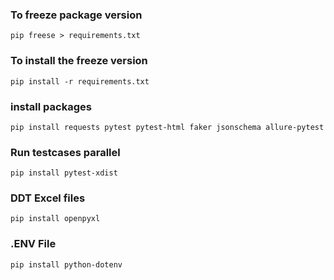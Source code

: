 ### To freeze package version
``pip freese > requirements.txt``

### To install the freeze version
``pip install -r requirements.txt``

### install packages
``pip install requests pytest pytest-html faker jsonschema allure-pytest``

### Run testcases parallel
``pip install pytest-xdist``

### DDT Excel files
``pip install openpyxl``

### .ENV File
``pip install python-dotenv``
